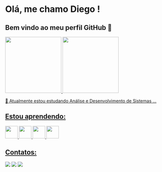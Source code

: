 # Olá, me chamo Diego ! 
## Bem vindo ao meu perfil GitHub 👋

<div>
<a href="https://github.com/diegosantiago92">
<img height="180em" src="https://github-readme-stats.vercel.app/api/top-langs/?username=diegosantiago92&layout=compact&langs_count=7&theme=dracula"/>
<img height="180em" src="https://github-readme-stats.vercel.app/api?username=diegosantiago92&show_icons=true&theme=dracula&include_all_commits=true&count_private=true"/>
</div>
          
🔭 Atualmente estou estudando Análise e Desenvolvimento de Sistemas ...


## Estou aprendendo:
<div><img src="https://cdn.jsdelivr.net/gh/devicons/devicon/icons/html5/html5-original.svg" width="40" heigth="40" />
<img src="https://cdn.jsdelivr.net/gh/devicons/devicon/icons/css3/css3-original.svg" width="40" heigth="40" />
<img src="https://cdn.jsdelivr.net/gh/devicons/devicon/icons/javascript/javascript-original.svg" width="40" heigth="40" />
<img src="https://cdn.jsdelivr.net/gh/devicons/devicon/icons/react/react-original.svg" width="40" heigth="40" /></div>
          
         
## Contatos:

<div>
<a href="https://instagram.com/disantiagobjj" target="_blank"><img src="https://img.shields.io/badge/-Instagram-%23E4405F?style=for-the-badge&logo=instagram&logoColor=white" target="_blank"></a>
<a href = "mailto:diegosantiago92@outlook.com"><img src="https://img.shields.io/badge/Gmail-D14836?style=for-the-badge&logo=gmail&logoColor=white" target="_blank"></a>
<a href="https://www.linkedin.com/in/disantiagodev" target="_blank"><img src="https://img.shields.io/badge/-LinkedIn-%230077B5?style=for-the-badge&logo=linkedin&logoColor=white" target="_blank"></a>   
</div>      


          
          
